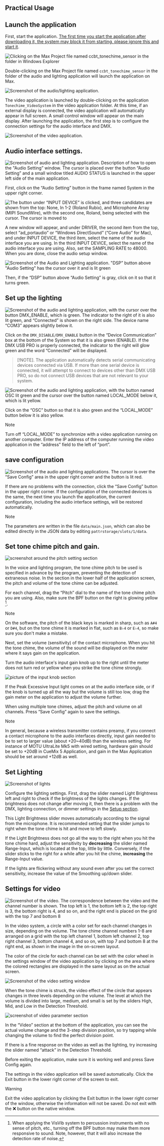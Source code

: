 ## Practical Usage

## Launch the application

First, start the application. [The first time you start the application after downloading it, the system may block it from starting, please ignore this and start it](../Troubleshooting/index.md#application-launch-is-blocked).

![Clicking on the Max Project file named ccbt_tonechime_sensor in the folder in Windows Explorer](../img/launch_maxapp.png)


Double-clicking on the Max Project file named `ccbt_tonechime_sensor` in the folder of the audio and lighting application will launch the application on Max.

![Screenshot of the audio/lighting application.](../img/screenshot-mainapp.png)


The video application is launched by double-clicking on the application `Tonechime_VideoSystem` in the video application folder. At this time, if an external display is connected, the video application will automatically appear in full screen. A small control window will appear on the main display. After launching the application, the first step is to configure the connection settings for the audio interface and DMX.

![Screenshot of the video application.](../img/video-system.png)

## Audio interface settings.

![Screenshot of audio and lighting application. Description of how to open the "Audio Setting” window. The cursor is placed over the button “Audio Setting” and a small window titled AUDIO STATUS is launched in the upper left side of the main application.](../img/select-audiointerface.png)

First, click on the “Audio Setting” button in the frame named System in the upper right corner.

![The button under “INPUT DEVICE” is clicked, and three candidates are shown from the top: None, In 1-2 (Roland Rubix), and Microphone Array (MIPI SoundWire), with the second one, Roland, being selected with the cursor. The cursor is moved to](../img/select-audiointerface2.png)

A new window will appear, and under DRIVER, the second item from the top, select “ad_portaudio” or “Windows DirectSound” (“Core Audio” for Mac), and under INPUT DEVICE, the third item, select the name of the audio interface you are using. In the third INPUT DEVICE, select the name of the audio interface you are using. Also, set the SAMPLING RATE to 48000. When you are done, close the audio setup window.

![Screenshot of the Audio and Lighting application. "DSP” button above "Audio Setting" has the cursor over it and is lit green](../img/select-audiointerface3.png)

Then, if the “DSP” button above “Audio Setting” is gray, click on it so that it turns green.

## Set up the lighting

![Screenshot of the audio and lighting application, with the cursor over the button DMX_ENABLE, which is green. The indicator to the right of it is also lit green, and “Connected” is shown on the right side. The device name “COM3” appears slightly below it.](../img/dmx-enable.png)

Click on the `DMX_DISABLE/DMX_ENABLE` button in the “Device Communication” box at the bottom of the System so that it is also green (ENABLE). If the DMX USB PRO is properly connected, the indicator to the right will glow green and the word “Connected” will be displayed.

> [!NOTE].
> The application automatically detects serial communicating devices connected via USB. If more than one serial device is connected, it will attempt to connect to devices other than DMX USB PRO, so do not connect USB devices that are not relevant to your system.

![Screenshot of the audio and lighting application, with the button named OSC lit green and the cursor over the button named LOCAL_MODE below it, which is lit yellow.](../img/osc-enable.png)

Click on the “OSC” button so that it is also green and the “LOCAL_MODE” button below it is also yellow.

> [!NOTE]
> Turn off “LOCAL_MODE” to synchronize with a video application running on another computer. Enter the IP address of the computer running the video application in the “address” field to the left of “port”.

## save configuration

![Screenshot of the audio and lighting applications. The cursor is over the “Save Config” area in the upper right corner and the button is lit red.](../img/save_config.png)

If there are no problems with the connection, click the “Save Config” button in the upper right corner. If the configuration of the connected devices is the same, the next time you launch the application, the current configuration, including the audio interface settings, will be restored automatically.

> [!NOTE]
> The parameters are written in the file `data/main.json`, which can also be edited directly in the JSON data by editing `pattrstorage/slots/1/data`.

## Set tone chime pitch and gain.

![screenshot around the pitch setting section](../img/adjust-pitch.png)

In the voice and lighting program, the tone chime pitch to be used is specified in advance by the program, preventing the detection of extraneous noise. In the section in the lower half of the application screen, the pitch and volume of the tone chime can be adjusted.

For each channel, drag the “Pitch” dial to the name of the tone chime pitch you are using. Also, make sure the BPF button on the right is glowing yellow [^bpf].

> [!NOTE]
> On the software, the pitch of the black keys is marked in sharp, such as `A#4` or `D#4`, but on the tone chime it is marked in flat, such as `B♭4` or `E♭4`, so make sure you don't make a mistake.

[^bpf]: When applying the VisVib system to percussion instruments with no sense of pitch, etc., turning off the BPF button may make them more responsive to sound. Note, however, that it will also increase the detection rate of noise.

Next, set the volume (sensitivity) of the contact microphone. When you hit the tone chime, the volume of the sound will be displayed on the meter where it says gain on the application.

Turn the audio interface's input gain knob up to the right until the meter does not turn red or yellow when you strike the tone chime strongly.

![picture of the input knob section](../img/audiointerface_gain.jpg)

If the Peak Excessive Input light comes on at the audio interface side, or if the knob is turned up all the way but the volume is still too low, drag the gain meter on the application to adjust the volume further.

When using multiple tone chimes, adjust the pitch and volume on all channels. Press “Save Config” again to save the settings.

> [!NOTE]
> In general, because a wireless transmitter contains preamp, if you connect a contact microphone to the audio interfaces directly, input gain needed to be to set to larger value (about +20~40dB) than the wireless setting. For instance of MOTU UltraLite Mk5 with wired setting, hardware gain should be set to +20dB in CueMix 5 Application, and gain in the Max Application should be set around +12dB as well.

## Set Lighting

![Screenshot of lights](../img/test-lightslider.png)

Configure the lighting settings. First, drag the slider named Light Brightness left and right to check if the brightness of the lights changes. If the brightness does not change after moving it, then there is a problem with the DMX, lighting connection, or dimmer settings in the [Setup section](../Troubleshooting/index.md#the-brightness-changes-with-the-slider).

This Light Brightness slider moves automatically according to the signal from the microphone. It is recommended setting that the slider jumps to right when the tone chime is hit and move to left slowly.

If the Light Brightness does not go all the way to the right when you hit the tone chime hard, adjust the sensitivity by **decreasing** the slider named Range-Input, which is located at the top, little by little. Conversely, if the slider sticks to the right for a while after you hit the chime, **increasing** the Range-Input value.

If the lights are flickering without any sound even after you set the correct sensitivity, increase the value of the Smoothing up/down slider.

## Settings for video

![Screenshot of the video. The correspondence between the video and the channel number is shown. The top left is 1, the bottom left is 2, the top right is 3, the bottom right is 4, and so on, and the right end is placed on the grid with the top 7 and bottom 8](../img/video_screenshot.png)

In the video system, a circle with a color set for each channel changes in size, depending on the volume. The tone chime channel numbers 1-8 are arranged on a grid with the top left channel 1, bottom left channel 2, top right channel 3, bottom channel 4, and so on, with top 7 and bottom 8 at the right end, as shown in the image in the on-screen layout.

The color of the circle for each channel can be set with the color wheel in the settings window of the video application by clicking on the area where the colored rectangles are displayed in the same layout as on the actual screen.

![Screenshot of the video setting window](../img/videocontroller_ss.png)

When the tone chime is struck, the video effect of the circle that appears changes in three levels depending on the volume. The level at which the volume is divided into large, medium, and small is set by the sliders High, Mid, and Low in the Detection Threshold.

![screenshot of video parameter section](../img/detection_threshold.png)

In the “Video” section at the bottom of the application, you can see the actual volume change and the 3-step division position, so try tapping while changing the volume to find the perfect division point.

If there is a fine response on the video as well as the lighting, try increasing the slider named “attack” in the Detection Threshold.

Before exiting the application, make sure it is working well and press Save Config again.

The settings in the video application will be saved automatically. Click the Exit button in the lower right corner of the screen to exit.

> [!WARNING]
> Exit the video application by clicking the Exit button in the lower right corner of the window, otherwise the information will not be saved. Do not exit with the ❌ button on the native window.
